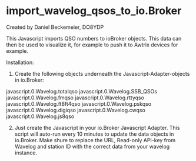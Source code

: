 # import_wavelog_qsos_to_io.Broker

Created by Daniel Beckemeier, DO8YDP

This Javascript imports QSO numbers to ioBroker objects. This data can then be used to visualize it, for example to push it to Awtrix devices for example. 

Installation:

1. Create the following objects underneath the Javascript-Adapter-objects in io.Broker:


javascript.0.Wavelog.totalqso
javascript.0.Wavelog.SSB_QSOs
javascript.0.Wavelog.fmqso
javascript.0.Wavelog.rttyqso
javascript.0.Wavelog.ft8ft4qso
javascript.0.Wavelog.pskqso
javascript.0.Wavelog.digiqso
javascript.0.Wavelog.cwqso
javascript.0.Wavelog.js8qso


2. Just create the Javascript in your io.Broker Javascript Adapter. This script will auto-run every 10 minutes to update the data objects in io.Broker.
Make shure to replace the URL, Read-only API-key from Wavelog and station ID with the correct data from your wavelog instance.

